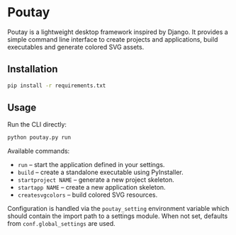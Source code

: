 # Poutay

Poutay is a lightweight desktop framework inspired by Django. It provides a simple
command line interface to create projects and applications, build executables and
generate colored SVG assets.

## Installation

```bash
pip install -r requirements.txt
```

## Usage

Run the CLI directly:

```bash
python poutay.py run
```

Available commands:

- `run` – start the application defined in your settings.
- `build` – create a standalone executable using PyInstaller.
- `startproject NAME` – generate a new project skeleton.
- `startapp NAME` – create a new application skeleton.
- `createsvgcolors` – build colored SVG resources.

Configuration is handled via the `poutay_setting` environment variable which
should contain the import path to a settings module. When not set, defaults from
`conf.global_settings` are used.

